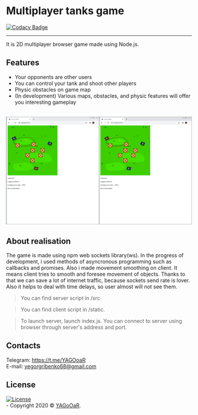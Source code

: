 # Multiplayer tanks game

[![Codacy Badge](https://app.codacy.com/project/badge/Grade/d9a991b331dc4adb9781ea516a7d44c9)](https://www.codacy.com/gh/YAGoOaR/Multiplayer-tanks-game/dashboard?utm_source=github.com&amp;utm_medium=referral&amp;utm_content=YAGoOaR/Multiplayer-tanks-game&amp;utm_campaign=Badge_Grade)

 ---
 It is 2D multiplayer browser game made using Node.js.
## Features
- Your opponents are other users
- You can control your tank and shoot other players
- Physic obstacles on game map
- (In development) Various maps, obstacles, and physic features will offer you interesting gameplay

</br>![Picture](/Pictures/GameplayScreenshots/screenshot.png)

## About realisation
The game is made using npm web sockets library(ws). In the progress of development, i used methods of asyncronous programming such as callbacks and promises. Also i made movement smoothing on client. It means client tries to smooth and foresee movement of objects. Thanks to that we can save a lot of internet traffic, because sockets send rate is lover. Also it helps to deal with time delays, so user almost will not see them.

> You can find server script in /src

> You can find client script in /static.

> To launch server, launch index.js. You can connect to server using browser through server's address and port.

## Contacts
Telegram: https://t.me/YAGOoaR
</br>E-mail: yegorgribenko68@gmail.com

## License
[![License](http://img.shields.io/:license-mit-blue.svg?style=flat-square)](http://badges.mit-license.org)
</br>- Copyright 2020 © <a href="https://github.com/YAGoOaR" target="_blank">YAGoOaR</a>.
